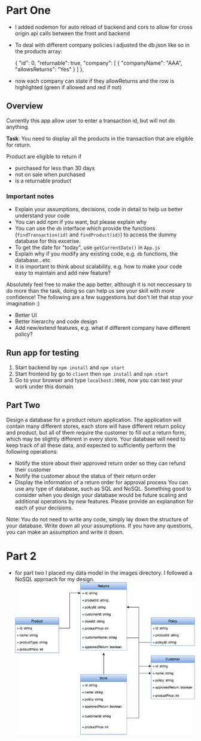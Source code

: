 # Part One
- I added nodemon for auto reload of backend and cors to allow for cross origin api calls between the front and backend
- To deal with different company policies i adjusted the db.json like so in the products array:

   {
      "id": 0,
      "returnable": true,
      "company": [
        {
          "companyName": "AAA",
          "allowsReturns": "Yes"
        }
      ]
    },
- now each company can state if they allowReturns and the row is highlighted (green if allowed and red if not)



## Overview

Currently this app allow user to enter a transaction id, but will not do anything.

**Task**: You need to display all the products in the transaction that are eligible for return.

Product are eligible to return if

- purchased for less than 30 days
- not on sale when purchased
- is a returnable product

### Important notes

- Explain your assumptions, decisions, code in detail to help us better understand your code
- You can add npm if you want, but please explain why
- You can use the `db` interface which provide the functions (`findTransaction(id)` and `findProduct(id)`) to access the dummy database for this excerise.
- To get the date for "today", use `getCurrentDate()` in `App.js`
- Explain why if you modify any existing code, e.g. `db` functions, the database...etc
- It is important to think about scalability, e.g. how to make your code easy to maintain and add new feature?

Absolutely feel free to make the app better, although it is not neccessary to do more than the task, doing so can help us see your skill with more confidence! The following are a few suggestions but don't let that stop your imagination :)

- Better UI
- Better hierarchy and code design
- Add new/extend features, e.g. what if different company have different policy?

## Run app for testing

1. Start backend by `npm install` and `npm start`
2. Start frontend by go to `client` then `npm install` and `npm start`
3. Go to your browser and type `localhost:3000`, now you can test your work under this domain


## Part Two


Design a database for a product return application. The application will contain many different stores, each store will have different return policy and product, but all of them require the customer to fill out a return form, which may be slightly different in every store. Your database will need to keep track of all these data, and expected to sufficiently perform the following operations:
- Notify the store about their approved return order so they can refund their customer
- Notify the customer about the status of their return order
- Display the information of a return order for approval process
You can use any type of database, such as SQL and NoSQL. Something good to consider when you design your database would be future scaling and additional operations by new features. Please provide an explanation for each of your decisions.

Note: You do not need to write any code, simply lay down the structure of your database. Write down all your assumptions. If you have any questions, you can make an assumption and write it down.

# Part 2
- for part two I placed my data model in the images directory. I followed a NoSQL approach for my design.
![Data Model](/images/data.png)
